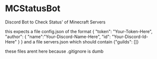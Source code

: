 # MCStatusBot
Discord Bot to Check Status' of Minecraft Servers

this expects a file config.json of the format
{
    "token": "Your-Token-Here",
    "author": {
        "name":"Your-Discord-Name-Here",
        "id": "Your-Discord-Id-Here"
    }
}
and a file servers.json which should contain 
{"guilds": []}

these files arent here because .gitignore is dumb
